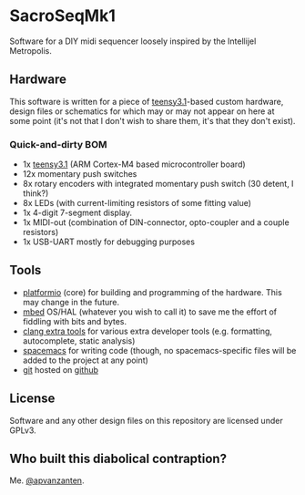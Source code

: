 # SacroSeqMk1
Software for a DIY midi sequencer loosely inspired by the Intellijel Metropolis.

## Hardware
This software is written for a piece of [teensy3.1](https://www.pjrc.com/teensy/teensy31.html)-based custom hardware, design files or schematics for which may or may not appear on here at some point (it's not that I don't wish to share them, it's that they don't exist).

### Quick-and-dirty BOM
* 1x [teensy3.1](https://www.pjrc.com/teensy/teensy31.html) (ARM Cortex-M4 based microcontroller board)
* 12x momentary push switches
* 8x rotary encoders with integrated momentary push switch (30 detent, I think?)
* 8x LEDs (with current-limiting resistors of some fitting value)
* 1x 4-digit 7-segment display.
* 1x MIDI-out (combination of DIN-connector, opto-coupler and a couple resistors)
* 1x USB-UART mostly for debugging purposes

## Tools
* [platformio](http://www.platformio.org) (core) for building and programming of the hardware. This may change in the future.
* [mbed](http://os.mbed.org) OS/HAL (whatever you wish to call it) to save me the effort of fiddling with bits and bytes.
* [clang extra tools](http://clang.llvm.org/extra/) for various extra developer tools (e.g. formatting, autocomplete, static analysis)
* [spacemacs](http://www.spacemacs.org) for writing code (though, no spacemacs-specific files will be added to the project at any point)
* [git](http://www.git-scm.com) hosted on [github](http://www.github.com)

## License
Software and any other design files on this repository are licensed under GPLv3.

## Who built this diabolical contraption?
Me. [@apvanzanten](http://www.github.com/apvanzanten).
